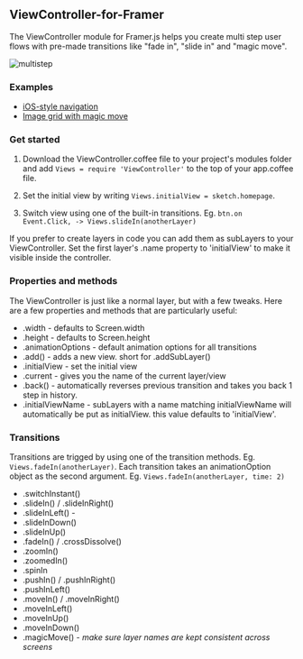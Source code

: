## ViewController-for-Framer
The ViewController module for Framer.js helps you create multi step user flows with pre-made transitions like "fade in", "slide in" and "magic move".

![multistep](https://s3.amazonaws.com/f.cl.ly/items/3p1T3o1h3m433m3u0v3N/steps.png)

### Examples

- [iOS-style navigation](http://share.framerjs.com/dutzrzfvszto/)
- [Image grid with magic move](http://share.framerjs.com/odobqcb9vjoi/)

### Get started
1. Download the ViewController.coffee file to your project's modules folder and add
`
Views = require 'ViewController'
` to the top of your app.coffee file.

2. Set the initial view by writing `Views.initialView = sketch.homepage`. 

3. Switch view using one of the built-in transitions. Eg. `btn.on Event.Click, -> Views.slideIn(anotherLayer)`

If you prefer to create layers in code you can add them as subLayers to your ViewController. Set the first layer's .name property to 'initialView' to make it visible inside the controller.

### Properties and methods

The ViewController is just like a normal layer, but with a few tweaks. Here are a few properties and methods that are particularly useful:

- .width - defaults to Screen.width
- .height - defaults to Screen.height
- .animationOptions - default animation options for all transitions
- .add(<layer>) - adds a new view. short for .addSubLayer()
- .initialView - set the initial view
- .current - gives you the name of the current layer/view
- .back() - automatically reverses previous transition and takes you back 1 step in history.
- .initialViewName - subLayers with a name matching initialViewName will automatically be put as initialView. this value defaults to 'initialView'.


### Transitions

Transitions are trigged by using one of the transition methods. Eg. `Views.fadeIn(anotherLayer)`. Each transition takes an animationOption object as the second argument. Eg. `Views.fadeIn(anotherLayer, time: 2)`

- .switchInstant()
- .slideIn() / .slideInRight()
- .slideInLeft() - 
- .slideInDown()
- .slideInUp()
- .fadeIn() / .crossDissolve()
- .zoomIn()
- .zoomedIn()
- .spinIn 
- .pushIn() / .pushInRight()
- .pushInLeft()
- .moveIn() / .moveInRight()
- .moveInLeft()
- .moveInUp()
- .moveInDown() 
- .magicMove() - *make sure layer names are kept consistent across screens*